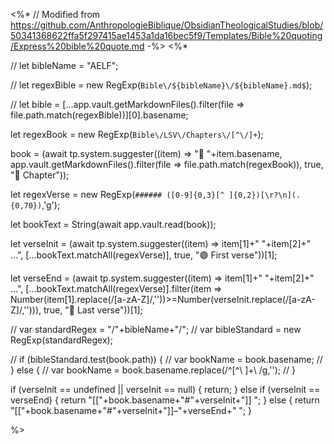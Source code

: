 <%* // Modified from https://github.com/AnthropologieBiblique/ObsidianTheologicalStudies/blob/50341368622ffa5f297415ae1453a1da16bec5f9/Templates/Bible%20quoting/Express%20bible%20quote.md -%>
<%* 

// let bibleName = "AELF";

// let regexBible = new RegExp(`Bible\/${bibleName}\/${bibleName}.md$`);

// let bible = [...app.vault.getMarkdownFiles().filter(file => file.path.match(regexBible))][0].basename;

let regexBook = new RegExp(`Bible\/LSV\/Chapters\/[^\/]+`);

book = (await tp.system.suggester((item) => "📜 "+item.basename, app.vault.getMarkdownFiles().filter(file => file.path.match(regexBook)), true, "📜 Chapter"));

let regexVerse = new RegExp(`###### ([0-9]{0,3}[^ ]{0,2})[\r?\n](.{0,70})`,'g');

let bookText = String(await app.vault.read(book));

let verseInit = (await tp.system.suggester((item) => item[1]+"		"+item[2]+" ...", [...bookText.matchAll(regexVerse)], true, "🟢 First verse"))[1];

let verseEnd = (await tp.system.suggester((item) => item[1]+"		"+item[2]+" ...", [...bookText.matchAll(regexVerse)].filter(item => Number(item[1].replace(/[a-zA-Z]/,''))>=Number(verseInit.replace(/[a-zA-Z]/,''))), true, "🛑 Last verse"))[1];

//	var standardRegex = "/"+bibleName+"/";
//	var bibleStandard = new RegExp(standardRegex);

//	if (bibleStandard.test(book.path)) {
//		var bookName = book.basename;
//	} else {
//		var bookName = book.basename.replace(/^[^\ ]+\ /g,'');
//	}

if (verseInit == undefined || verseInit == null) {
	return;
} else if (verseInit == verseEnd) {
	return "[["+book.basename+"#"+verseInit+"]] ";
} else {
	return "[["+book.basename+"#"+verseInit+"]]–"+verseEnd+" ";
}

%>